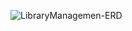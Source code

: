![LibraryManagemen-ERD](https://github.com/user-attachments/assets/3e391e3d-2b4d-41a1-a7c4-6ce492345d87)
